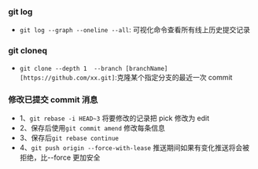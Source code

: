 ### git log

- `git log --graph --oneline --all`: 可视化命令查看所有线上历史提交记录

### git cloneq

- `git clone --depth 1  --branch [branchName] [https://github.com/xx.git]`:克隆某个指定分支的最近一次 commit

### 修改已提交 commit 消息

- 1、`git rebase -i HEAD~3` 将要修改的记录把 pick 修改为 edit
- 2、保存后使用`git commit amend` 修改每条信息
- 3、保存后`git rebase continue`
- 4、`git push origin --force-with-lease` 推送期间如果有变化推送将会被拒绝，比--force 更加安全
